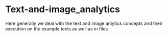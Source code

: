 # Text-and-image_analytics

Here generally we deal with the text and image anlytics concepts and their execution on the example texts as well as in files
